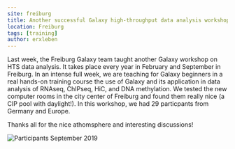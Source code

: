 ```yaml
---
site: freiburg
title: Another successful Galaxy high-throughput data analysis workshop in Freiburg
location: Freiburg
tags: [training]
author: erxleben
---
```


Last week, the Freiburg Galaxy team taught another Galaxy workshop on HTS data analysis. It takes place every year in February and September in Freiburg. In an intense full week, we are teaching for Galaxy beginners in a real hands-on training course the use of Galaxy and its application in data analysis of RNAseq, ChIPseq, HiC, and DNA methylation. We tested the new computer rooms in the city center of Freiburg and found them really nice (a CIP pool with daylight!). In this workshop, we had 29 particpants from Germany and Europe.

Thanks all for the nice athomsphere and interesting discussions!

![Participants September 2019](/assets/media/WSgrouppicture2019.jpg)

